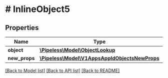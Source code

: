 # # InlineObject5

## Properties

Name | Type | Description | Notes
------------ | ------------- | ------------- | -------------
**object** | [**\Pipeless\Model\ObjectLookup**](ObjectLookup.md) |  | 
**new_props** | [**\Pipeless\Model\V1AppsAppIdObjectsNewProps**](V1AppsAppIdObjectsNewProps.md) |  | 

[[Back to Model list]](../../README.md#documentation-for-models) [[Back to API list]](../../README.md#documentation-for-api-endpoints) [[Back to README]](../../README.md)



